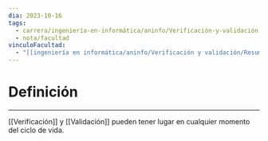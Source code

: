 ```yaml
---
dia: 2023-10-16
tags:
  - carrera/ingeniería-en-informática/aninfo/Verificación-y-validación
  - nota/facultad
vinculoFacultad:
  - "[[ingeniería en informática/aninfo/Verificación y validación/Resumen.md]]"
---
```

# Definición
---
[[Verificación]] y [[Validación]] pueden tener lugar en cualquier momento del ciclo de vida.